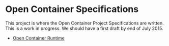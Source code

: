 # Open Container Specifications

This project is where the Open Container Project Specifications are written. This is a work in progress. We should have a first draft by end of July 2015.
* [Open Container Runtime](runtime.md)
